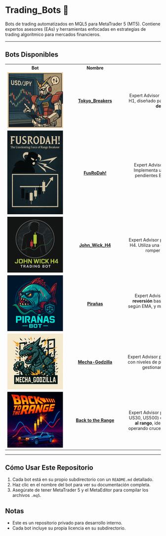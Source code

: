 # Trading_Bots 🤖

Bots de trading automatizados en MQL5 para MetaTrader 5 (MT5). Contiene expertos asesores (EAs) y herramientas enfocadas en estrategias de trading algorítmico para mercados financieros.

---

## Bots Disponibles

<table style="table-layout:fixed; width:100%;">
  <tr>
    <th style="text-align:center; width:180px; min-width:180px; max-width:180px;">Bot</th>
    <th style="text-align:center; width:180px; min-width:180px; max-width:180px;">Nombre</th>
    <th style="text-align:center; width:500px; min-width:500px;">Descripción</th>
  </tr>
  <tr>
    <td style="text-align:center"><img src="Tokyo_Breakers/images/Tokyo_Breakers_logo.png" style="width:180px; min-width:180px; max-width:180px;"/></td>
    <td style="text-align:center"><a href="Tokyo_Breakers/README.md"><b>Tokyo_Breakers</b></a></td>
    <td style="text-align:center">Expert Advisor para MetaTrader 5 que opera en <b>USDJPY</b> en temporalidad H1, diseñado para ejecutar operaciones automáticas basadas en <b>rupturas de Bandas de Bollinger</b> a favor de la tendencia.</td>
  </tr>
  <tr>
    <td style="text-align:center"><img src="FusRoDah!/images/FusRoDah!_logo.png" style="width:180px; min-width:180px; max-width:180px;"/></td>
    <td style="text-align:center"><a href="FusRoDah!/README.md"><b>FusRoDah!</b></a></td>
    <td style="text-align:center">Expert Advisor para MetaTrader 5 que opera en <b>índices americanos</b>. Implementa una estrategia de <b>ruptura de rangos</b>, colocando órdenes pendientes BuyStop y SellStop en los máximos y mínimos de rangos definidos en dos ventanas horarias diarias.</td>
  </tr>
  <tr>
    <td style="text-align:center"><img src="John_Wick_H4/images/John_Wick_H4_logo.png" style="width:180px; min-width:180px; max-width:180px;"/></td>
    <td style="text-align:center"><a href="John_Wick_H4/README.md"><b>John_Wick_H4</b></a></td>
    <td style="text-align:center">Expert Advisor para MetaTrader 5 que opera en <b>AUDCAD</b> en temporalidad H4. Utiliza una estrategia de <b>ruptura de Bandas de Bollinger</b>, entrando al romper las bandas y saliendo al alcanzar la banda central.</td>
  </tr>
  <tr>
    <td style="text-align:center"><img src="Pirañas/images/Pirañas_logo.png" style="width:180px; min-width:180px; max-width:180px;"/></td>
    <td style="text-align:center"><a href="Pirañas/README.md"><b>Pirañas</b></a></td>
    <td style="text-align:center">Expert Advisor para MetaTrader 5 que implementa una estrategia de <b>reversión</b> basada en niveles extremos de RSI, tendencia bajista/alcista según EMA, y mercado en rango confirmado por ADX, con gestión de lotes progresiva.</td>
  </tr>
  <tr>
    <td style="text-align:center"><img src="Mecha_Godzilla/images/MECHA-GODZILLA_logo.png" style="width:180px; min-width:180px; max-width:180px;"/></td>
    <td style="text-align:center"><a href="Mecha_Godzilla/README.md"><b>Mecha-Godzilla</b></a></td>
    <td style="text-align:center">Expert Advisor para MetaTrader 5 que utiliza una estrategia de <b>grid trading</b> con niveles de precios predefinidos, filtro ATR, y coberturas (hedging) para gestionar el riesgo, ideal para mercados estables o de rango.</td>
  </tr>
  <tr>
    <td style="text-align:center"><img src="Back_to_the_Range/images/Back_to_the_Range_logo.png" style="width:180px; min-width:180px; max-width:180px;"/></td>
    <td style="text-align:center"><a href="Back_to_the_Range/README.md"><b>Back to the Range</b></a></td>
    <td style="text-align:center">Expert Advisor para MetaTrader 5 que opera en <b>índices americanos</b> (e.g., US30, US500) en temporalidad H1. Implementa una estrategia de <b>retorno al rango</b>, identificando niveles de liquidez en un horario específico y operando cruces de estos niveles, con gestión de riesgo alineada a FTMO.</td>
  </tr>
</table>

---

## Cómo Usar Este Repositorio
1. Cada bot está en su propio subdirectorio con un `README.md` detallado.
2. Haz clic en el nombre del bot para ver su documentación completa.
3. Asegúrate de tener MetaTrader 5 y el MetaEditor para compilar los archivos `.mq5`.

## Notas
- Este es un repositorio privado para desarrollo interno.
- Cada bot incluye su propia licencia en su subdirectorio.